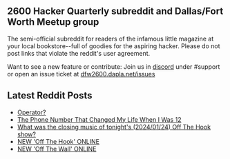 ## 2600 Hacker Quarterly subreddit and Dallas/Fort Worth Meetup group
The semi-official subreddit for readers of the infamous little magazine at your local bookstore--full of goodies for the aspiring hacker. Please do not post links that violate the reddit's user agreement.

Want to see a new feature or contribute: 
Join us in [discord](https://dfw2600.dapla.net/chat) under #support or open an issue ticket at [dfw2600.dapla.net/issues](https://dfw2600.dapla.net/issues)

## Latest Reddit Posts
<!-- BLOG-POST-LIST:START -->
- [Operator?](https://www.reddit.com/r/2600/comments/1aez1hu/operator/)
- [The Phone Number That Changed My Life When I Was 12](https://www.reddit.com/r/2600/comments/1adedjc/the_phone_number_that_changed_my_life_when_i_was/)
- [What was the closing music of tonight's (2024/01/24) Off The Hook show?](https://www.reddit.com/r/2600/comments/19f3ic4/what_was_the_closing_music_of_tonights_20240124/)
- [NEW 'Off The Hook' ONLINE](https://2600.com/hook/24-01-2024)
- [NEW 'Off The Wall' ONLINE](https://2600.com/wall/23-01-2024)
<!-- BLOG-POST-LIST:END -->

